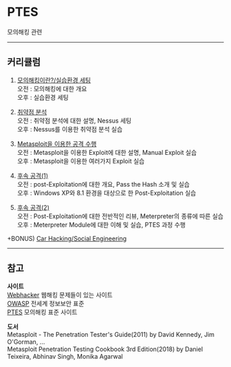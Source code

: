 # PTES
모의해킹 관련

* * * 

## 커리큘럼   

1. [모의해킹이란?/실습환경 세팅](https://github.com/YJLi1029/PTES/blob/master/1.md)   
    오전 : 모의해킹에 대한 개요   
    오후 : 실습환경 세팅   

2. [취약점 분석](https://github.com/YJLi1029/PTES/blob/master/2.md)   
    오전 : 취약점 분석에 대한 설명, Nessus 세팅   
    오후 : Nessus를 이용한 취약점 분석 실습   

3. [Metasploit을 이용한 공격 수행](https://github.com/YJLi1029/PTES/blob/master/3.md)   
    오전 : Metasploit을 이용한 Exploit에 대한 설명, Manual Exploit 실습   
    오후 : Metasploit을 이용한 여러가지 Exploit 실습   

4. [후속 공격(1)](https://github.com/YJLi1029/PTES/blob/master/4.md)   
    오전 : post-Exploitation에 대한 개요, Pass the Hash 소개 및 실습   
    오후 : Windows XP와 8.1 환경을 대상으로 한 Post-Exploitation 실습   

5. [후속 공격(2)](https://github.com/YJLi1029/PTES/blob/master/5.md)   
    오전 : Post-Exploitation에 대한 전반적인 리뷰, Meterpreter의 종류에 따른 실습   
    오후 : Meterpreter Module에 대한 이해 및 실습, PTES 과정 수행   


+BONUS) [Car Hacking/Social Engineering](https://github.com/YJLi1029/PTES/blob/master/6.md)   








* * *

## 참고   

**사이트**   
[Webhacker](https://webhacking.kr/) 웹해킹 문제들이 있는 사이트   
[OWASP](https://owasp.org/www-community/attacks/) 전세계 정보보안 표준    
[PTES](http://www.pentest-standard.org/index.php/Main_Page) 모의해킹 표준 사이트   


**도서**   
Metasploit - The Penetration Tester's Guide(2011) by David Kennedy, Jim O'Gorman, ...   
Metasploit Penetration Testing Cookbook 3rd Edition(2018) by Daniel Teixeira, Abhinav Singh, Monika Agarwal   




